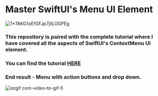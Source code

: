# Master SwiftUI's Menu UI Element

![1*7AKG1oEfGFJp7jllLOGPEg](https://github.com/AisultanAskarov/SwiftUI-Menu-Tutorial/assets/36818367/f42b183b-a9ea-46ac-8373-b0ce41f92328)

### This repository is paired with the complete tutorial where I have covered all the aspects of SwiftUI's ContextMenu UI element.

### You can find the tutorial [HERE](//medium.com/@aisultan.askarov/mastering-swiftuis-menu-tips-and-tricks-for-next-level-ios-development-primaryaction-ios-15-16-6b4b7cb86ebb)

### End result - Menu with action buttons and drop down.

![ezgif com-video-to-gif-5](https://user-images.githubusercontent.com/36818367/227378702-e72c8008-a965-4199-9ca0-d7457404304a.gif)

